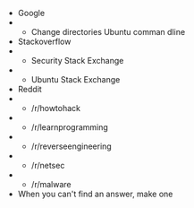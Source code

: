* Google
* * Change directories Ubuntu comman dline
* Stackoverflow
* * Security Stack Exchange
* * Ubuntu Stack Exchange
* Reddit
* * /r/howtohack
* * /r/learnprogramming
* * /r/reverseengineering
* * /r/netsec
* * /r/malware
* When you can't find an answer, make one
